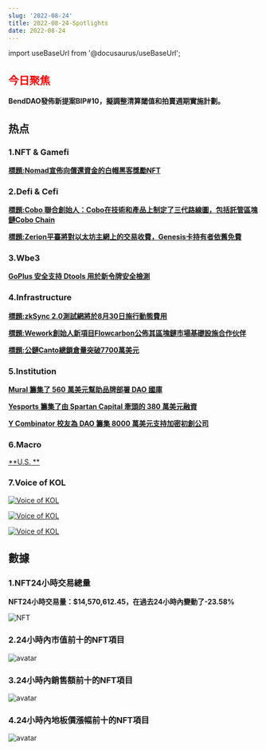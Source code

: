 ```yaml
---
slug: '2022-08-24'
title: 2022-08-24-Spotlights
date: 2022-08-24
---
```


import useBaseUrl from '@docusaurus/useBaseUrl';

## <font color='red'>今日聚焦</font>
**BendDAO發佈新提案BIP#10，擬調整清算閾值和拍賣週期實施計劃。**


## 热点


### 1.NFT & Gamefi

[**標題:Nomad宣佈向償還資金的白帽黑客獎勵NFT**](https://twitter.com/nomadxyz_/status/1562097376214388736)



### 2.Defi & Cefi

[**標題:Cobo 聯合創始人：Cobo在技術和產品上制定了三代路線圖，包括託管區塊鏈Cobo Chain**](https://twitter.com/PhezzanProtocol/status/1562072051938369537?s=20)


[**標題:Zerion平臺將對以太坊主網上的交易收費，Genesis卡持有者依舊免費**](https://zerion.io/blog/another-step-towards-decentralized-future-genesis-cards/)




### 3.Wbe3

[**GoPlus 安全支持 Dtools 用於新令牌安全檢測**](https://medium.com/@metadtools/goplus-security-support-dtools-for-new-token-security-detection-39e8a6db37c5?source=rss------web3-5)




### 4.Infrastructure

[**標題:zkSync 2.0測試網將於8月30日施行動態費用**](https://twitter.com/zksync/status/1562105912743014400)


[**標題:Wework創始人新項目Flowcarbon公佈其區塊鏈市場基礎設施合作伙伴**](https://www.morningstar.com/news/business-wire/20220822005668/flowcarbon-to-expand-access-to-carbon-credits-with-new-partnerships)


[**標題:公鏈Canto總鎖倉量突破7700萬美元**](https://defillama.com/chain/Canto)



### 5.Institution

[**Mural 籌集了 560 萬美元幫助品牌部署 DAO 國庫**](https://techcrunch.com/2022/08/23/mural-raised-5-6m-to-help-brands-deploy-dao-treasury-funds/)


[**Yesports 籌集了由 Spartan Capital 牽頭的 380 萬美元融資**](https://techcrunch.com/2022/08/23/mural-raised-5-6m-to-help-brands-deploy-dao-treasury-funds/)


[**Y Combinator 校友為 DAO 籌集 8000 萬美元支持加密初創公司**](https://techcrunch.com/2022/08/23/y-combinator-80-million-web3-crypto-startup-venture-capital-dao/)



### 6.Macro

[**U.S.  **](https://www.investing.com/economic-calendar/api-weekly-crude-stock-656)



### 7.Voice of KOL

[![Voice of KOL](https://www.notion.so/image/https%3A%2F%2Fs3-us-west-2.amazonaws.com%2Fsecure.notion-static.com%2F65a9e171-1425-411f-9254-075b5766a311%2FUntitled.png?table=block&id=5966ea85-e096-41d4-bef6-d2c345ee77e1&spaceId=41114628-025a-49e8-b106-29a10cf50898&width=2000&userId=45751792-88bf-4e22-94dd-e59ac363f1e2&cache=v2)](https://twitter.com/BendDAO/status/1562097829841055745?s=20&t=SR18--r0uyjwJnNNngOEGA)

[![Voice of KOL](https://www.notion.so/image/https%3A%2F%2Fs3-us-west-2.amazonaws.com%2Fsecure.notion-static.com%2Fd3fb6140-fc9f-4149-a82f-cfe22cf09c87%2FUntitled.png?table=block&id=38ac105e-5602-4097-b0c5-78da4606afcd&spaceId=41114628-025a-49e8-b106-29a10cf50898&width=2000&userId=45751792-88bf-4e22-94dd-e59ac363f1e2&cache=v2)](https://twitter.com/WuBlockchain/status/1562253417132822528?s=20&t=CFI2KuTO0zHybwz9rrTn4A)

[![Voice of KOL](https://www.notion.so/image/https%3A%2F%2Fs3-us-west-2.amazonaws.com%2Fsecure.notion-static.com%2F1ac78568-992d-47f1-b5d4-7b23c81a35fd%2FUntitled.png?table=block&id=12b2d672-4a78-46ad-ac95-dbb8fbebce5c&spaceId=41114628-025a-49e8-b106-29a10cf50898&width=2000&userId=45751792-88bf-4e22-94dd-e59ac363f1e2&cache=v2)](https://twitter.com/cz_binance/status/1562107746933252096?s=20&t=CFI2KuTO0zHybwz9rrTn4A)



## 數據


### 1.NFT24小時交易總量

**NFT24小時交易量：$14,570,612.45，在過去24小時內變動了-23.58%**

![NFT](https://www.notion.so/image/https%3A%2F%2Fs3-us-west-2.amazonaws.com%2Fsecure.notion-static.com%2Fd569699e-5071-430a-a607-c16863a87048%2FUntitled.png?table=block&id=d0036b5b-e152-4f90-9602-6584fbf07b56&spaceId=41114628-025a-49e8-b106-29a10cf50898&width=2000&userId=45751792-88bf-4e22-94dd-e59ac363f1e2&cache=v2)



### 2.24小時內市值前十的NFT項目

![avatar](https://www.notion.so/image/https%3A%2F%2Fs3-us-west-2.amazonaws.com%2Fsecure.notion-static.com%2Ffecb297f-72a4-4213-a217-65f5c95ef093%2FUntitled.png?table=block&id=83ad8b33-282f-4871-a054-90935f69eb39&spaceId=41114628-025a-49e8-b106-29a10cf50898&width=2000&userId=45751792-88bf-4e22-94dd-e59ac363f1e2&cache=v2)



### 3.24小時內銷售額前十的NFT項目

![avatar](https://www.notion.so/image/https%3A%2F%2Fs3-us-west-2.amazonaws.com%2Fsecure.notion-static.com%2Fa1b66f37-2d6e-4aef-b83a-1f9be011ac07%2FUntitled.png?table=block&id=8d6edf63-4a41-4559-ba9b-976190e118eb&spaceId=41114628-025a-49e8-b106-29a10cf50898&width=2000&userId=45751792-88bf-4e22-94dd-e59ac363f1e2&cache=v2)



### 4.24小時內地板價漲幅前十的NFT項目

![avatar](https://www.notion.so/image/https%3A%2F%2Fs3-us-west-2.amazonaws.com%2Fsecure.notion-static.com%2Fcd01884f-404b-4360-97b9-4a380cd075df%2FUntitled.png?table=block&id=cff3a334-4320-4a57-90a0-e366dbe360fd&spaceId=41114628-025a-49e8-b106-29a10cf50898&width=2000&userId=45751792-88bf-4e22-94dd-e59ac363f1e2&cache=v2)
